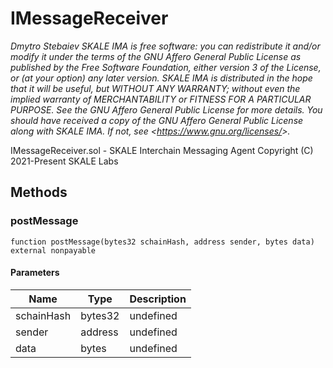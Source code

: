 # IMessageReceiver

*Dmytro Stebaiev   SKALE IMA is free software: you can redistribute it and/or modify   it under the terms of the GNU Affero General Public License as published   by the Free Software Foundation, either version 3 of the License, or   (at your option) any later version.   SKALE IMA is distributed in the hope that it will be useful,   but WITHOUT ANY WARRANTY; without even the implied warranty of   MERCHANTABILITY or FITNESS FOR A PARTICULAR PURPOSE.  See the   GNU Affero General Public License for more details.   You should have received a copy of the GNU Affero General Public License   along with SKALE IMA.  If not, see &lt;https://www.gnu.org/licenses/&gt;.*



IMessageReceiver.sol - SKALE Interchain Messaging Agent   Copyright (C) 2021-Present SKALE Labs



## Methods

### postMessage

```solidity
function postMessage(bytes32 schainHash, address sender, bytes data) external nonpayable
```





#### Parameters

| Name | Type | Description |
|---|---|---|
| schainHash | bytes32 | undefined |
| sender | address | undefined |
| data | bytes | undefined |





